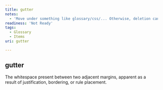 ```yaml
---
title: gutter
notes:
  - 'Move under something like glossary/css/... Otherwise, deletion candidate, and move this definition in context of something else, such as a layout section under concepts or tuts.'
readiness: 'Not Ready'
tags:
  - Glossary
  - Items
uri: gutter

---
```

## gutter

The whitespace present between two adjacent margins, apparent as a result of justification, bordering, or rule placement.

